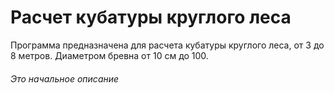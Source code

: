 # Расчет кубатуры круглого леса
Программа предназначена для расчета кубатуры круглого леса, от 3 до 8 метров.
Диаметром бревна от 10 см до 100.


###### Это начальное описание
